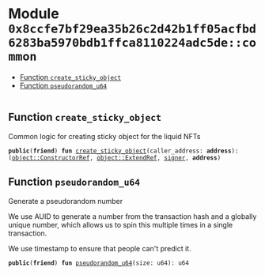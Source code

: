 
<a id="0x8ccfe7bf29ea35b26c2d42b1ff05acfbd6283ba5970bdb1ffca8110224adc5de_common"></a>

# Module `0x8ccfe7bf29ea35b26c2d42b1ff05acfbd6283ba5970bdb1ffca8110224adc5de::common`



-  [Function `create_sticky_object`](#0x8ccfe7bf29ea35b26c2d42b1ff05acfbd6283ba5970bdb1ffca8110224adc5de_common_create_sticky_object)
-  [Function `pseudorandom_u64`](#0x8ccfe7bf29ea35b26c2d42b1ff05acfbd6283ba5970bdb1ffca8110224adc5de_common_pseudorandom_u64)


<pre><code></code></pre>



<a id="0x8ccfe7bf29ea35b26c2d42b1ff05acfbd6283ba5970bdb1ffca8110224adc5de_common_create_sticky_object"></a>

## Function `create_sticky_object`

Common logic for creating sticky object for the liquid NFTs


<pre><code><b>public</b>(<b>friend</b>) <b>fun</b> <a href="common.md#0x8ccfe7bf29ea35b26c2d42b1ff05acfbd6283ba5970bdb1ffca8110224adc5de_common_create_sticky_object">create_sticky_object</a>(caller_address: <b>address</b>): (<a href="_ConstructorRef">object::ConstructorRef</a>, <a href="_ExtendRef">object::ExtendRef</a>, <a href="">signer</a>, <b>address</b>)
</code></pre>



<a id="0x8ccfe7bf29ea35b26c2d42b1ff05acfbd6283ba5970bdb1ffca8110224adc5de_common_pseudorandom_u64"></a>

## Function `pseudorandom_u64`

Generate a pseudorandom number

We use AUID to generate a number from the transaction hash and a globally unique
number, which allows us to spin this multiple times in a single transaction.

We use timestamp to ensure that people can't predict it.


<pre><code><b>public</b>(<b>friend</b>) <b>fun</b> <a href="common.md#0x8ccfe7bf29ea35b26c2d42b1ff05acfbd6283ba5970bdb1ffca8110224adc5de_common_pseudorandom_u64">pseudorandom_u64</a>(size: u64): u64
</code></pre>
